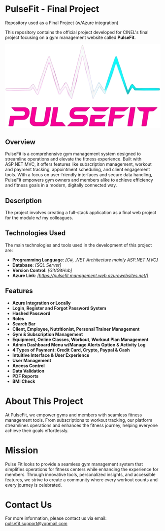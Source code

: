 # PulseFit - Final Project

Repository used as a Final Project (w/Azure integration)

This repository contains the official project developed for CINEL's final project focusing on a gym management website called **PulseFit**.

![Logo](https://raw.githubusercontent.com/EMSMoreno/PulseFit.Management.Web/master/wwwroot/images/pulsefitlogo.png)

## Overview
PulseFit is a comprehensive gym management system designed to streamline operations and elevate the fitness experience. Built with ASP.NET MVC, it offers features like subscription management, workout and payment tracking, appointment scheduling, and client engagement tools. With a focus on user-friendly interfaces and secure data handling, PulseFit empowers gym owners and members alike to achieve efficiency and fitness goals in a modern, digitally connected way.

## Description

The project involves creating a full-stack application as a final web project for the module w/ my colleagues.

## Technologies Used

The main technologies and tools used in the development of this project are:

- **Programming Language**: _[C#, .NET Architecture mainly ASP.NET MVC]_
- **Database**: _[SQL Server]_
- **Version Control**: _[Git/GitHub]_
- **Azure Link**: _[https://pulsefit.management.web.azurewebsites.net/]_

## Features

- **Azure Integration or Locally**
- **Login, Register and Forgot Password System**
- **Hashed Password**
- **Roles**
- **Search Bar**
- **Client, Employee, Nutritionist, Personal Trainer Management**
- **Gym & Subscription Management**
- **Equipment, Online Classes, Workout, Workout Plan Management**
- **Admin Dashboard Menu w/Manage Alerts Option & Activity Log**
- **4 Types of Payment: Credit Card, Crypto, Paypal & Cash**
- **Intuitive Interface & User Experience**
- **User Management**
- **Access Control**
- **Data Validation**
- **PDF Reports**
- **BMI Check**

# About This Project
At PulseFit, we empower gyms and members with seamless fitness management tools. From subscriptions to workout tracking, our platform streamlines operations and enhances the fitness journey, helping everyone achieve their goals effortlessly.

# Mission
Pulse Fit looks to provide a seamless gym management system that simplifies operations for fitness centers while enhancing the experience for members. Through innovative tools, personalized insights, and accessible features, we strive to create a community where every workout counts and every journey is celebrated.

# Contact Us
For more information, please contact us via email: pulsefit.support@yopmail.com
